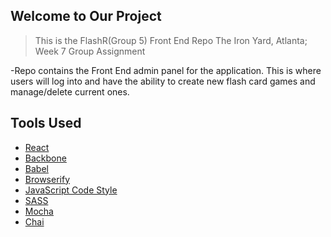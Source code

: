## Welcome to Our Project

> This is the FlashR(Group 5) Front End Repo
>The Iron Yard, Atlanta;  Week 7 Group Assignment

-Repo contains the Front End admin panel for the application. This is where users will log into and have the ability to create new flash card games and manage/delete current ones.

## Tools Used

- [React](https://facebook.github.io/react/)
- [Backbone](http://backbonejs.org/)
- [Babel](https://babeljs.io/)
- [Browserify](http://browserify.org/)
- [JavaScript Code Style](http://jscs.info/)
- [SASS](http://sass-lang.com/)
- [Mocha](https://mochajs.org/)
- [Chai](http://chaijs.com/)
